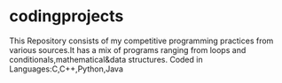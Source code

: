 # codingprojects
This Repository consists of my competitive programming practices from various sources.It has a mix of programs ranging from loops and conditionals,mathematical&data structures.
Coded in Languages:C,C++,Python,Java
